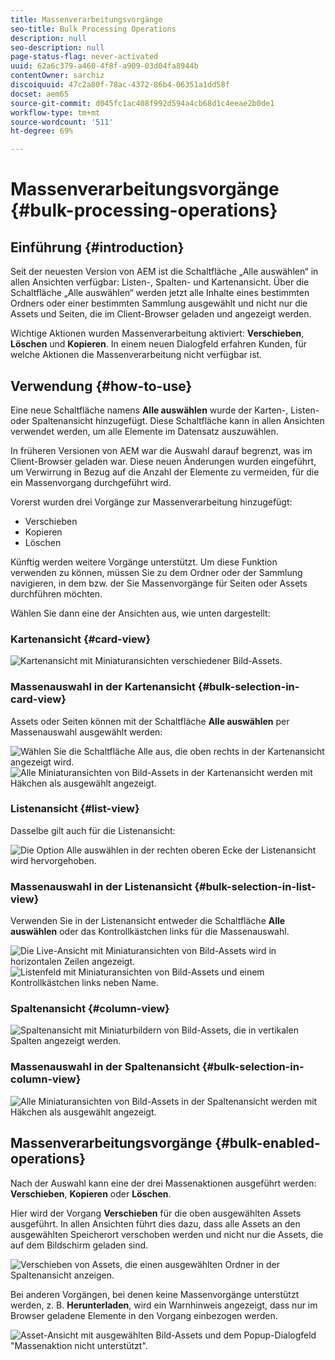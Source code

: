 ```yaml
---
title: Massenverarbeitungsvorgänge
seo-title: Bulk Processing Operations
description: null
seo-description: null
page-status-flag: never-activated
uuid: 62a6c379-a460-4f8f-a909-03d04fa8944b
contentOwner: sarchiz
discoiquuid: 47c2a80f-78ac-4372-86b4-06351a1dd58f
docset: aem65
source-git-commit: d045fc1ac408f992d594a4cb68d1c4eeae2b0de1
workflow-type: tm+mt
source-wordcount: '511'
ht-degree: 69%

---
```



# Massenverarbeitungsvorgänge {#bulk-processing-operations}

## Einführung {#introduction}

Seit der neuesten Version von AEM ist die Schaltfläche „Alle auswählen“ in allen Ansichten verfügbar: Listen-, Spalten- und Kartenansicht. Über die Schaltfläche „Alle auswählen“ werden jetzt alle Inhalte eines bestimmten Ordners oder einer bestimmten Sammlung ausgewählt und nicht nur die Assets und Seiten, die im Client-Browser geladen und angezeigt werden.

Wichtige Aktionen wurden Massenverarbeitung aktiviert: **Verschieben**, **Löschen** und **Kopieren**. In einem neuen Dialogfeld erfahren Kunden, für welche Aktionen die Massenverarbeitung nicht verfügbar ist.

## Verwendung {#how-to-use}

Eine neue Schaltfläche namens **Alle auswählen** wurde der Karten-, Listen- oder Spaltenansicht hinzugefügt. Diese Schaltfläche kann in allen Ansichten verwendet werden, um alle Elemente im Datensatz auszuwählen.

In früheren Versionen von AEM war die Auswahl darauf begrenzt, was im Client-Browser geladen war. Diese neuen Änderungen wurden eingeführt, um Verwirrung in Bezug auf die Anzahl der Elemente zu vermeiden, für die ein Massenvorgang durchgeführt wird.

Vorerst wurden drei Vorgänge zur Massenverarbeitung hinzugefügt:

* Verschieben
* Kopieren
* Löschen

Künftig werden weitere Vorgänge unterstützt.
Um diese Funktion verwenden zu können, müssen Sie zu dem Ordner oder der Sammlung navigieren, in dem bzw. der Sie Massenvorgänge für Seiten oder Assets durchführen möchten.

Wählen Sie dann eine der Ansichten aus, wie unten dargestellt:

### Kartenansicht {#card-view}

![Kartenansicht mit Miniaturansichten verschiedener Bild-Assets.](assets/unu.png)

### Massenauswahl in der Kartenansicht {#bulk-selection-in-card-view}

Assets oder Seiten können mit der Schaltfläche **Alle auswählen** per Massenauswahl ausgewählt werden:

![Wählen Sie die Schaltfläche Alle aus, die oben rechts in der Kartenansicht angezeigt wird.](assets/doi.png) ![Alle Miniaturansichten von Bild-Assets in der Kartenansicht werden mit Häkchen als ausgewählt angezeigt.](assets/trei.png)

### Listenansicht {#list-view}

Dasselbe gilt auch für die Listenansicht:

![Die Option Alle auswählen in der rechten oberen Ecke der Listenansicht wird hervorgehoben.](assets/patru_modified.png)

### Massenauswahl in der Listenansicht {#bulk-selection-in-list-view}

Verwenden Sie in der Listenansicht entweder die Schaltfläche **Alle auswählen** oder das Kontrollkästchen links für die Massenauswahl.

![Die Live-Ansicht mit Miniaturansichten von Bild-Assets wird in horizontalen Zeilen angezeigt.](assets/cinci.png) ![Listenfeld mit Miniaturansichten von Bild-Assets und einem Kontrollkästchen links neben Name.](assets/sase.png)

### Spaltenansicht {#column-view}

![Spaltenansicht mit Miniaturbildern von Bild-Assets, die in vertikalen Spalten angezeigt werden.](assets/sapte.png)

### Massenauswahl in der Spaltenansicht {#bulk-selection-in-column-view}

![Alle Miniaturansichten von Bild-Assets in der Spaltenansicht werden mit Häkchen als ausgewählt angezeigt.](assets/opt.png)

## Massenverarbeitungsvorgänge {#bulk-enabled-operations}

Nach der Auswahl kann eine der drei Massenaktionen ausgeführt werden: **Verschieben**, **Kopieren** oder **Löschen**.

Hier wird der Vorgang **Verschieben** für die oben ausgewählten Assets ausgeführt. In allen Ansichten führt dies dazu, dass alle Assets an den ausgewählten Speicherort verschoben werden und nicht nur die Assets, die auf dem Bildschirm geladen sind.

![Verschieben von Assets, die einen ausgewählten Ordner in der Spaltenansicht anzeigen.](assets/noua.png)

Bei anderen Vorgängen, bei denen keine Massenvorgänge unterstützt werden, z. B. **Herunterladen**, wird ein Warnhinweis angezeigt, dass nur im Browser geladene Elemente in den Vorgang einbezogen werden.

![Asset-Ansicht mit ausgewählten Bild-Assets und dem Popup-Dialogfeld &quot;Massenaktion nicht unterstützt&quot;.](assets/zece.png)
